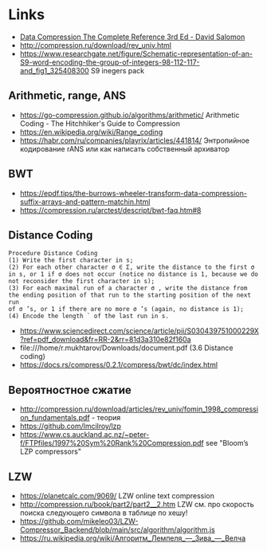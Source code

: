 # Links

* [Data Compression The Complete Reference 3rd Ed - David Salomon](https://doc.lagout.org/Others/Information%20Theory/Compression/Data%20Compression%20The%20Complete%20Reference%203rd%20Ed%20-%20David%20Salomon.pdf)
* http://compression.ru/download/rev_univ.html
* https://www.researchgate.net/figure/Schematic-representation-of-an-S9-word-encoding-the-group-of-integers-98-112-117-and_fig1_325408300 S9 inegers pack

## Arithmetic, range, ANS

* https://go-compression.github.io/algorithms/arithmetic/ Arithmetic Coding - The Hitchhiker's Guide to Compression
* https://en.wikipedia.org/wiki/Range_coding
* https://habr.com/ru/companies/playrix/articles/441814/ Энтропийное кодирование rANS или как написать собственный архиватор


## BWT
* https://epdf.tips/the-burrows-wheeler-transform-data-compression-suffix-arrays-and-pattern-matchin.html
* https://compression.ru/arctest/descript/bwt-faq.htm#8


## Distance Coding

```
Procedure Distance Coding
(1) Write the first character in s;
(2) For each other character σ ∈ Σ, write the distance to the first σ in s, or 1 if σ does not occur (notice no distance is 1, because we do
not reconsider the first character in s);
(3) For each maximal run of a character σ , write the distance from the ending position of that run to the starting position of the next run
of σ ’s, or 1 if there are no more σ ’s (again, no distance is 1);
(4) Encode the length ` of the last run in s.
```

* https://www.sciencedirect.com/science/article/pii/S030439751000229X?ref=pdf_download&fr=RR-2&rr=81d3a310e82f160a
* file:///home/r.mukhtarov/Downloads/document.pdf (3.6 Distance coding)
* https://docs.rs/compress/0.2.1/compress/bwt/dc/index.html

## Вероятностное сжатие
* http://compression.ru/download/articles/rev_univ/fomin_1998_compression_fundamentals.pdf - теория
* https://github.com/lmcilroy/lzp
* https://www.cs.auckland.ac.nz/~peter-f/FTPfiles/1997%20Sym%20Rank%20Compression.pdf see "Bloom’s LZP compressors"

## LZW
* https://planetcalc.com/9069/ LZW online text compression
* http://compression.ru/book/part2/part2__2.htm LZW см. про скорость поиска следующего символа в таблице по хешу!
* https://github.com/mikeleo03/LZW-Compressor_Backend/blob/main/src/algorithm/algorithm.js
* https://ru.wikipedia.org/wiki/Алгоритм_Лемпеля_—_Зива_—_Велча
